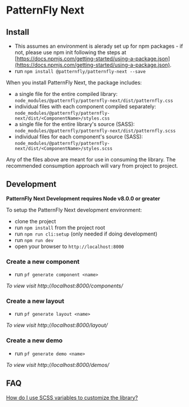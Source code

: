 # PatternFly Next

## Install

- This assumes an environment is alerady set up for npm packages - if not, please use npm init following the steps at [https://docs.npmjs.com/getting-started/using-a-package.json](https://docs.npmjs.com/getting-started/using-a-package.json).
- run `npm install @patternfly/patternfly-next --save`

When you install PatternFly Next, the package includes:

- a single file for the entire compiled library: `node_modules/@patternfly/patternfly-next/dist/patternfly.css`
- individual files with each component compiled separately: `node_modules/@patternfly/patternfly-next/dist/<ComponentName>/styles.css`
- a single file for the entire library's source (SASS): `node_modules/@patternfly/patternfly-next/dist/patternfly.scss`
- individual files for each component's source (SASS): `node_modules/@patternfly/patternfly-next/dist/<ComponentName>/styles.scss`

Any of the files above are meant for use in consuming the library. The recommended
consumption approach will vary from project to project.

## Development

**PatternFly Next Development requires Node v8.0.0 or greater**

To setup the PatternFly Next development environment:

- clone the project
- run `npm install` from the project root
- run `npm run cli:setup` (only needed if doing development)
- run `npm run dev`
- open your browser to `http://localhost:8000`

### Create a new component

- run `pf generate component <name>`

*To view visit http://localhost:8000/components/<name>*

### Create a new layout

- run `pf generate layout <name>`

*To view visit http://localhost:8000/layout/<name>*

### Create a new demo

- run `pf generate demo <name>`

*To view visit http://localhost:8000/demos/<name>*

## FAQ

[How do I use SCSS variables to customize
the library?](https://pf-next.com/guidelines#variables)
